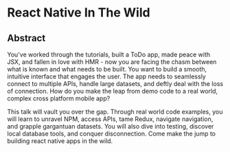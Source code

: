 # React Native In The Wild
## Abstract
You've worked through the tutorials, built a ToDo app, made peace with JSX, and fallen in love with HMR - now you are facing the chasm between what is known and what needs to be built. You want to build a smooth, intuitive interface that engages the user. The app needs to seamlessly connect to multiple APIs, handle large datasets, and deftly deal with the loss of connection. How do you make the leap from demo code to a real world, complex cross platform mobile app?

This talk will vault you over the gap. Through real world code examples, you will learn to unravel NPM, access APIs, tame Redux, navigate navigation, and grapple gargantuan datasets. You will also dive into testing, discover local database tools, and conquer disconnection. Come make the jump to building react native apps in the wild.
